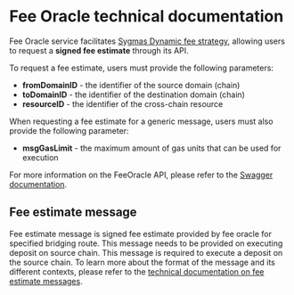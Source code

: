 # Fee Oracle technical documentation

Fee Oracle service
facilitates [Sygmas Dynamic fee strategy](https://github.com/sygmaprotocol/sygma-relayer/blob/main/docs/general/Fees.md),
allowing users to request a **signed fee estimate** through its API.

To request a fee estimate, users must provide the following parameters:

- **fromDomainID** - the identifier of the source domain (chain)
- **toDomainID** - the identifier of the destination domain (chain)
- **resourceID** - the identifier of the cross-chain resource

When requesting a fee estimate for a generic message, users must also provide the following parameter:

- **msgGasLimit** - the maximum amount of gas units that can be used for execution

For more information on the FeeOracle API, please refer to
the [Swagger documentation](https://app.swaggerhub.com/apis-docs/cb-fee-oracle/fee-oracle).

## Fee estimate message

Fee estimate message is signed fee estimate provided by fee oracle for specified bridging route. This message needs to
be provided on executing deposit on source chain. This message is required to execute a deposit on the source chain. To
learn more about the format of the message and its
different contexts, please refer to the [technical documentation on fee estimate messages](/docs/Message.md).
